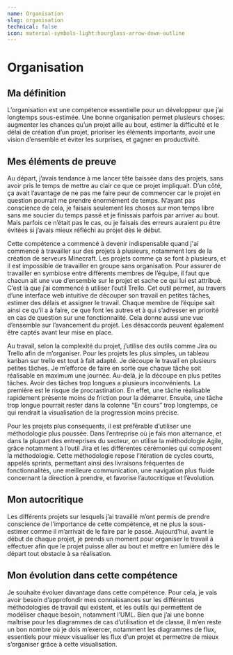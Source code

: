 ```yaml
---
name: Organisation
slug: organisation
technical: false
icon: material-symbols-light:hourglass-arrow-down-outline
---
```


# Organisation

## Ma définition

L’organisation est une compétence essentielle pour un développeur que j’ai longtemps sous-estimée. Une bonne organisation permet plusieurs choses: augmenter les chances qu’un projet aille au bout, estimer la difficulté et le délai de création d’un projet, prioriser les éléments importants, avoir une vision d’ensemble et éviter les surprises, et gagner en productivité. 

## Mes éléments de preuve

Au départ, j’avais tendance à me lancer tête baissée dans des projets, sans avoir pris le temps de mettre au clair ce que ce projet impliquait. D’un côté, ça avait l’avantage de ne pas me faire peur de commencer car le projet en question pourrait me prendre énormément de temps. N’ayant pas conscience de cela, je faisais seulement les choses sur mon temps libre sans me soucier du temps passé et je finissais parfois par arriver au bout. Mais parfois ce n’était pas le cas, ou je faisais des erreurs auraient pu être évitées si j’avais mieux réfléchi au projet dès le début.

Cette compétence a commencé à devenir indispensable quand j'ai commencé à travailler sur des projets à plusieurs, notamment lors de la création de serveurs Minecraft. Les projets comme ça se font à plusieurs, et il est impossible de travailler en groupe sans organisation. Pour assurer de travailler en symbiose entre différents membres de l’équipe, il faut que chacun ait une vue d’ensemble sur le projet et sache ce qui lui est attribué. C’est là que j’ai commencé à utiliser l’outil Trello. Cet outil permet, au travers d’une interface web intuitive de découper son travail en petites tâches, estimer des délais et assigner le travail. Chaque membre de l’équipe sait ainsi ce qu’il a à faire, ce que font les autres et à qui s’adresser en priorité en cas de question sur une fonctionnalité. Cela donne aussi une vue d’ensemble sur l’avancement du projet. Les désaccords peuvent également être captés avant leur mise en place.

Au travail, selon la complexité du projet, j’utilise des outils comme Jira ou Trello afin de m’organiser. Pour les projets les plus simples, un tableau kanban sur trello est tout à fait adapté. Je découpe le travail en plusieurs petites tâches. Je m’efforce de faire en sorte que chaque tâche soit réalisable en maximum une journée. Au-delà, je la découpe en plus petites tâches. Avoir des tâches trop longues a plusieurs inconvénients. La première est le risque de procrastination. En effet, une tâche réalisable rapidement présente moins de friction pour la démarrer. Ensuite, une tâche trop longue pourrait rester dans la colonne “En cours” trop longtemps, ce qui rendrait la visualisation de la progression moins précise.

Pour les projets plus conséquents, il est préférable d’utiliser une méthodologie plus poussée. Dans l’entreprise où je fais mon alternance, et dans la plupart des entreprises du secteur, on utilise la méthodologie Agile, grâce notamment à l’outil Jira et les différentes cérémonies qui composent la méthodologie. Cette méthodologie repose l’itération de cycles courts, appelés sprints, permettant ainsi des livraisons fréquentes de fonctionnalités, une meilleure communication, une navigation plus fluide concernant la direction à prendre, et favorise l’autocritique et l’évolution.

## Mon autocritique

Les différents projets sur lesquels j’ai travaillé m’ont permis de prendre conscience de l’importance de cette compétence, et ne plus la sous-estimer comme il m’arrivait de le faire par le passé. Aujourd’hui, avant le début de chaque projet, je prends un moment pour organiser le travail à effectuer afin que le projet puisse aller au bout et mettre en lumière dès le départ tout obstacle à sa réalisation.

## Mon évolution dans cette compétence

Je souhaite évoluer davantage dans cette compétence. Pour cela, je vais avoir besoin d’approfondir mes connaissances sur les différentes méthodologies de travail qui existent, et les outils qui permettent de modéliser chaque besoin, notamment l’UML. Bien que j’ai une bonne maîtrise pour les diagrammes de cas d’utilisation et de classe, il m’en reste un bon nombre où je dois m’exercer, notamment les diagrammes de flux, essentiels pour mieux visualiser les flux d’un projet et permettre de mieux s’organiser grâce à cette visualisation.
